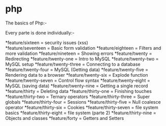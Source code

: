 # php
The basics of Php:-

Every parte is done individually:-

*feature/sixteen = security issues (xss) <br/>
*feature/seventeen = Basic form validation
*feature/eighteen = Filters and more validation
*feature/nineteen = Showing errors
*feature/twenty = Redirecting
*feature/twenty-one = Intro to MySQL
*feature/twenty-two = MySQL setup
*feature/twenty-three = Connecting to a database
*feature/twenty-four = MySQL (Getting data)
*feature/twenty-five = Rendering data to a browser
*feature/twenty-six = Explode function
*feature/twenty-seven = Control flow syntax
*feature/twenty-eight = MySQL (saving data)
*feature/twenty-nine = Getting a single record
*feature/thirty = Deleting data
*feature/thirty-one = Finishing touches
*feature/thirty-two = Ternary operators
*feature/thirty-three = Super globals
*feature/thirty-four = Sessions
*feature/thirty-five = Null coalesce operator
*feature/thirty-six = Cookies
*feature/thirty-seven = file system basics
*feature/thirty-eight = file system (parte 2)
*feature/thirty-nine = Objects and classes
*feature/forty = Getters and Setters